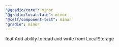 ```yaml
---
"@gradio/core": minor
"@gradio/localstate": minor
"@self/component-test": minor
"gradio": minor
---
```


feat:Add ability to read and write from LocalStorage
